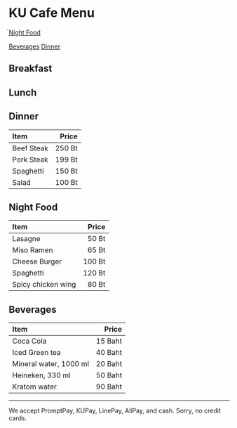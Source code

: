 # KU Cafe Menu
์[Night Food](#Night-Food)

[Beverages](#Beverages)
[Dinner](#dinner)


## Breakfast


## Lunch 


## Dinner

| Item                            | Price |
|:--------------------------------|-------:|
| Beef Steak                      | 250 Bt |
| Pork Steak                      | 199 Bt |
| Spaghetti                       | 150 Bt |
| Salad                           | 100 Bt |

## Night Food
| Item                            | Price |
|:--------------------------------|------:|
| Lasagne                         | 50 Bt |
| Miso Ramen                      | 65 Bt |
| Cheese Burger                   | 100 Bt |
| Spaghetti                       | 120 Bt |
| Spicy chicken wing              | 80 Bt |


## Beverages
| Item                            |  Price  |
|:--------------------------------|--------:|
| Coca Cola                       | 15 Baht |
| Iced Green tea                  | 40 Baht |
| Mineral water, 1000 ml          | 20 Baht |
| Heineken, 330 ml                | 50 Baht |
| Kratom water                    | 90 Baht |


---

We accept PromptPay, KUPay, LinePay, AliPay, and cash. Sorry, no credit cards.
